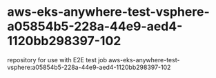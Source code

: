 # aws-eks-anywhere-test-vsphere-a05854b5-228a-44e9-aed4-1120bb298397-102
repository for use with E2E test job aws-eks-anywhere-test-vsphere:a05854b5-228a-44e9-aed4-1120bb298397-102
